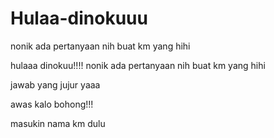 # Hulaa-dinokuuu
nonik ada pertanyaan nih buat km yang hihi

hulaaa dinokuu!!!!
nonik ada pertanyaan nih buat km yang hihi

jawab yang jujur yaaa

awas kalo bohong!!!

masukin nama km dulu
